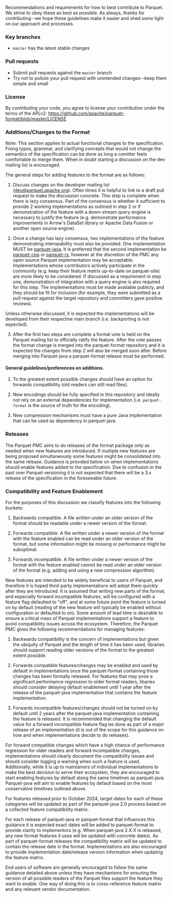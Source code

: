 <!--
  - Licensed to the Apache Software Foundation (ASF) under one
  - or more contributor license agreements.  See the NOTICE file
  - distributed with this work for additional information
  - regarding copyright ownership.  The ASF licenses this file
  - to you under the Apache License, Version 2.0 (the
  - "License"); you may not use this file except in compliance
  - with the License.  You may obtain a copy of the License at
  -
  -   http://www.apache.org/licenses/LICENSE-2.0
  -
  - Unless required by applicable law or agreed to in writing,
  - software distributed under the License is distributed on an
  - "AS IS" BASIS, WITHOUT WARRANTIES OR CONDITIONS OF ANY
  - KIND, either express or implied.  See the License for the
  - specific language governing permissions and limitations
  - under the License.
  -->

Recommendations and requirements for how to best contribute to Parquet. We strive to obey these as best as possible. As always, thanks for contributing--we hope these guidelines make it easier and shed some light on our approach and processes.

### Key branches
- `master` has the latest stable changes

### Pull requests
- Submit pull requests against the `master` branch
- Try not to pollute your pull request with unintended changes--keep them simple and small

### License
By contributing your code, you agree to license your contribution under the terms of the APLv2:
https://github.com/apache/parquet-format/blob/master/LICENSE

### Additions/Changes to the Format

Note: This section applies to actual functional changes to the specification.
Fixing typos, grammar, and clarifying concepts that would not change the
semantics of the specification can be done as long a comitter feels comfortable
to merge them. When in doubt starting a discussion on the dev mailing list is
encouraged.

The general steps for adding features to the format are as follows:

1. Discuss changes on the developer mailing list (dev@parquet.apache.org).
   Often times it is helpful to link to a draft pull request to make the
   discussion concrete. This step is complete when there is lazy consensus. Part
   of the consensus is whether it sufficient to provide 2 working
   implementations as outlined in step 2 or if demonstration of the feature with
   a down-stream query engine is necessary to justify the feature (e.g.
   demonstrate performance improvements in Arrow's DataSet library or Apache
   Data Fusion or another open source engine).

2. Once a change has lazy consensus, two implementations of the feature
   demonstrating interopability must also be provided.  One implementation MUST
   be [parquet-java](http://github.com/apache/parquet-java).  It is preferred
   that the second implementation be
   [parquet-cpp](https://github.com/apache/arrow) or
   [parquet-rs](https://github.com/apache/arrow-rs), however at the discretion
   of the PMC any open source Parquet implementation may be acceptable.
   Implementations whose contributors actively participate in the community
   (e.g. keep their feature matrix up-to-date on parquet-site) are more likely
   to be considered. If discussed as a requirement in step one, demonstration
   of integration with a query engine is also required for this step. The
   implementations must be made available publicly, and they should
   be fit for inclusion (for example, they were submitted as a pull request
   against the target repository and committers gave positive reviews).

Unless otherwise discussed, it is expected the implementations will be developed
from their respective main branch (i.e. backporting is not expected).

3. After the first two steps are complete a formal vote is held on the Parquet
   mailing list to officially ratify the feature.  After the vote passes the
   format change is merged into the parquet-format repository and it is expected
   the changes from step 2 will also be merged soon after. Before merging into
   Parquet-java a parquet-format release must be performed.

#### General guidelines/preferences on additions.

1. To the greatest extent possible changes should have an option for forwards
   compatibility (old readers can still read files).

2. New encodings should be fully specified in this repository and ideally not
   rely on an external dependencies for implementation (i.e. `parquet-format` is
   the source of truth for the encoding).

3. New compression mechanisms must have a pure Java implementation that can be
   used as dependency in parquet-java.

### Releases

The Parquet PMC aims to do releases of the format package only as needed when
new features are introduced. If multiple new features are being proposed
simultaneously some features might be consolidated into the same release.
Guidance is provided below on when implementations should enable features added
to the specification.  Due to confusion in the past over Parquet versioning it
is not expected that there will be a 3.x release of the specification in the
foreseeable future.

### Compatibility and Feature Enablement

For the purposes of this discussion we classify features into the following buckets:

1. Backwards compatible. A file written under an older version of the format
   should be readable under a newer version of the format.

2. Forwards compatible. A file written under a newer version of the format with
   the feature enabled can be read under an older version of the format, but
   some information might be missing or performance might be suboptimal.

3. Forwards incompatible. A file written under a newer version of the format with
   the feature enabled cannot be read under an older version of the format (e.g.
   adding and using a new compression algorithm).

New features are intended to be widely beneficial to users of Parquet, and
therefore it is hoped third-party implementations will adopt them quickly after
they are introduced. It is assumed that writing new parts of the format, and
especially forward incompatible features, will be configured with a feature flag
defaulted to "off", and at some future point the feature is turned on by default
(reading of the new feature will typically be enabled without configuration or
defaulted to on). Some amount of lead time is desirable to ensure a critical
mass of Parquet implementations support a feature to avoid compatibility issues
across the ecosystem.  Therefore, the Parquet PMC gives the following
recommendations for managing features:

1. Backwards compatibility is the concern of implementations but given the
   ubiquity of Parquet and the length of time it has been used, libraries should
   support reading older versions of the format to the greatest extent possible.

2. Forwards compatible features/changes may be enabled and used by default in implementations
   once the parquet-format containing those changes has been formally released.
   For features that may pose a significant performance regression to older
   format readers, libaries should consider delaying default enablement until 1
   year after the release of the parquet-java implementation that contains the
   feature implementation.

3. Forwards incompatible features/changes should not be turned on by default
   until 2 years after the parquet-java implementation containing the feature is
   released. It is recommended that changing the default value for a forward
   incompatible feature flag be done as part of a major release of an
   implementation (it is out of the scope for this guidance on how and when
   implementations decide to do releases).

For forward compatible changes which have a high chance of performance
regression for older readers and forward incompatible changes, implementations
should clearly document the compatibility issues and should consider logging a
warning when such a feature is used. Additionally, while it is up to maintainers
of individual implementations to make the best decision to serve their
ecosystem, they are encouraged to start enabling features by default along the
same timelines as parquet-java.  Parquet-java will aim to enable features by
default based on the most conservative timelines outlined above.

For features released prior to October 2024, target dates for each of these
categories will be updated as part of the parquet-java 2.0 process based on a
collected feature compatibility matrix.

For each release of parquet-java or parquet-format that influences this guidance
it is expected exact dates will be added to parquet-format to provide clarity to
implementors (e.g. When parquet-java 2.X.X is released, any new format features
it uses will be updated with concrete dates). As part of parquet-format
releases the compatibility matrix will be updated to contain the release date
in the format. Implementations are also encouraged to provide implementation
date/release version information when updating the feature matrix.

End users of software are generally encouraged to follow the same guidance
detailed above unless they have mechanisms for ensuring the version of all
possible readers of the Parquet files support the feature they want to enable.
One way of doing this is to cross-reference feature matrix and any relevant
vendor documentation.
